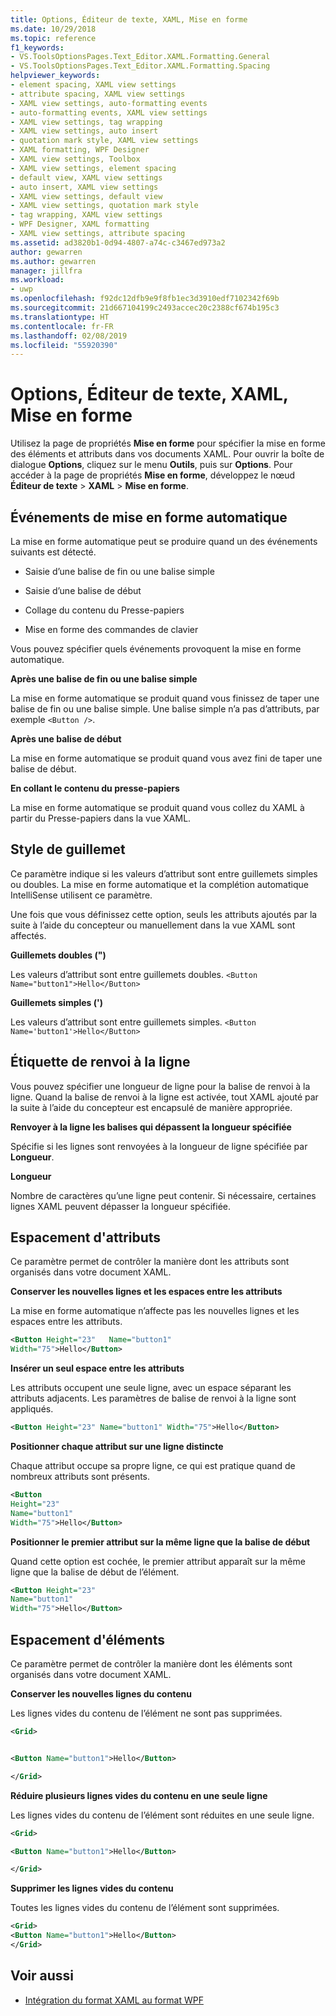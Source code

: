 ```yaml
---
title: Options, Éditeur de texte, XAML, Mise en forme
ms.date: 10/29/2018
ms.topic: reference
f1_keywords:
- VS.ToolsOptionsPages.Text_Editor.XAML.Formatting.General
- VS.ToolsOptionsPages.Text_Editor.XAML.Formatting.Spacing
helpviewer_keywords:
- element spacing, XAML view settings
- attribute spacing, XAML view settings
- XAML view settings, auto-formatting events
- auto-formatting events, XAML view settings
- XAML view settings, tag wrapping
- XAML view settings, auto insert
- quotation mark style, XAML view settings
- XAML formatting, WPF Designer
- XAML view settings, Toolbox
- XAML view settings, element spacing
- default view, XAML view settings
- auto insert, XAML view settings
- XAML view settings, default view
- XAML view settings, quotation mark style
- tag wrapping, XAML view settings
- WPF Designer, XAML formatting
- XAML view settings, attribute spacing
ms.assetid: ad3820b1-0d94-4807-a74c-c3467ed973a2
author: gewarren
ms.author: gewarren
manager: jillfra
ms.workload:
- uwp
ms.openlocfilehash: f92dc12dfb9e9f8fb1ec3d3910edf7102342f69b
ms.sourcegitcommit: 21d667104199c2493accec20c2388cf674b195c3
ms.translationtype: HT
ms.contentlocale: fr-FR
ms.lasthandoff: 02/08/2019
ms.locfileid: "55920390"
---
```

# <a name="options-text-editor-xaml-formatting"></a>Options, Éditeur de texte, XAML, Mise en forme

Utilisez la page de propriétés **Mise en forme** pour spécifier la mise en forme des éléments et attributs dans vos documents XAML. Pour ouvrir la boîte de dialogue **Options**, cliquez sur le menu **Outils**, puis sur **Options**. Pour accéder à la page de propriétés **Mise en forme**, développez le nœud **Éditeur de texte** > **XAML** > **Mise en forme**.

## <a name="auto-formatting-events"></a>Événements de mise en forme automatique

La mise en forme automatique peut se produire quand un des événements suivants est détecté.

-   Saisie d’une balise de fin ou une balise simple

-   Saisie d’une balise de début

-   Collage du contenu du Presse-papiers

-   Mise en forme des commandes de clavier

Vous pouvez spécifier quels événements provoquent la mise en forme automatique.

**Après une balise de fin ou une balise simple**

La mise en forme automatique se produit quand vous finissez de taper une balise de fin ou une balise simple. Une balise simple n’a pas d’attributs, par exemple `<Button />`.

**Après une balise de début**

La mise en forme automatique se produit quand vous avez fini de taper une balise de début.

**En collant le contenu du presse-papiers**

La mise en forme automatique se produit quand vous collez du XAML à partir du Presse-papiers dans la vue XAML.

## <a name="quotation-mark-style"></a>Style de guillemet

Ce paramètre indique si les valeurs d’attribut sont entre guillemets simples ou doubles. La mise en forme automatique et la complétion automatique IntelliSense utilisent ce paramètre.

Une fois que vous définissez cette option, seuls les attributs ajoutés par la suite à l’aide du concepteur ou manuellement dans la vue XAML sont affectés.

**Guillemets doubles (")**

Les valeurs d’attribut sont entre guillemets doubles.
`<Button Name="button1">Hello</Button>`

**Guillemets simples (')**

Les valeurs d’attribut sont entre guillemets simples.
`<Button Name='button1'>Hello</Button>`

## <a name="tag-wrapping"></a>Étiquette de renvoi à la ligne

Vous pouvez spécifier une longueur de ligne pour la balise de renvoi à la ligne. Quand la balise de renvoi à la ligne est activée, tout XAML ajouté par la suite à l’aide du concepteur est encapsulé de manière appropriée.

**Renvoyer à la ligne les balises qui dépassent la longueur spécifiée**

Spécifie si les lignes sont renvoyées à la longueur de ligne spécifiée par **Longueur**.

**Longueur**

Nombre de caractères qu’une ligne peut contenir. Si nécessaire, certaines lignes XAML peuvent dépasser la longueur spécifiée.

## <a name="attribute-spacing"></a>Espacement d'attributs

Ce paramètre permet de contrôler la manière dont les attributs sont organisés dans votre document XAML.

**Conserver les nouvelles lignes et les espaces entre les attributs**

La mise en forme automatique n’affecte pas les nouvelles lignes et les espaces entre les attributs.

```xml
<Button Height="23"   Name="button1"
Width="75">Hello</Button>
```

**Insérer un seul espace entre les attributs**

Les attributs occupent une seule ligne, avec un espace séparant les attributs adjacents. Les paramètres de balise de renvoi à la ligne sont appliqués.

```xml
<Button Height="23" Name="button1" Width="75">Hello</Button>
```

**Positionner chaque attribut sur une ligne distincte**

Chaque attribut occupe sa propre ligne, ce qui est pratique quand de nombreux attributs sont présents.

```xml
<Button
Height="23"
Name="button1"
Width="75">Hello</Button>
```

**Positionner le premier attribut sur la même ligne que la balise de début**

Quand cette option est cochée, le premier attribut apparaît sur la même ligne que la balise de début de l’élément.

```xml
<Button Height="23"
Name="button1"
Width="75">Hello</Button>
```

## <a name="element-spacing"></a>Espacement d'éléments

Ce paramètre permet de contrôler la manière dont les éléments sont organisés dans votre document XAML.

**Conserver les nouvelles lignes du contenu**

Les lignes vides du contenu de l’élément ne sont pas supprimées.

```xml
<Grid>


<Button Name="button1">Hello</Button>

</Grid>
```

**Réduire plusieurs lignes vides du contenu en une seule ligne**

Les lignes vides du contenu de l’élément sont réduites en une seule ligne.

```xml
<Grid>

<Button Name="button1">Hello</Button>

</Grid>
```

**Supprimer les lignes vides du contenu**

Toutes les lignes vides du contenu de l’élément sont supprimées.

```xml
<Grid>
<Button Name="button1">Hello</Button>
</Grid>
```

## <a name="see-also"></a>Voir aussi

- [Intégration du format XAML au format WPF](/dotnet/framework/wpf/advanced/xaml-in-wpf)